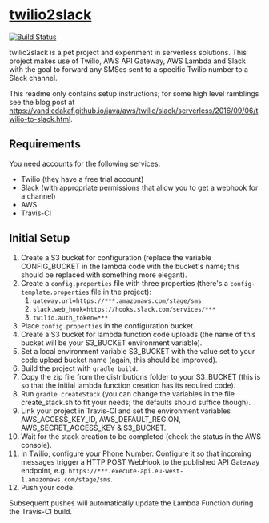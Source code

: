# [twilio2slack](https://vandiedakaf.github.io/)

[![Build Status](https://travis-ci.org/vandiedakaf/twilio2slack.svg?branch=master)](https://travis-ci.org/vandiedakaf/twilio2slack)

twilio2slack is a pet project and experiment in serverless solutions. This project makes use of Twilio, AWS API Gateway, AWS Lambda and Slack with the goal to forward any SMSes sent to a specific Twilio number to a Slack channel.

This readme only contains setup instructions; for some high level ramblings see the blog post at https://vandiedakaf.github.io/java/aws/twilio/slack/serverless/2016/09/06/twilio-to-slack.html.

## Requirements
You need accounts for the following services:
- Twilio (they have a free trial account)
- Slack (with appropriate permissions that allow you to get a webhook for a channel)
- AWS
- Travis-CI

## Initial Setup
1. Create a S3 bucket for configuration (replace the variable CONFIG_BUCKET in the lambda code with the bucket's name; this should be replaced with something more elegant).
1. Create a `config.properties` file with three properties (there's a `config-template.properties` file in the project):
    1. `gateway.url=https://***.amazonaws.com/stage/sms`
    1. `slack.web_hook=https://hooks.slack.com/services/***`
    1. `twilio.auth_token=***`
1. Place `config.properties` in the configuration bucket.
1. Create a S3 bucket for lambda function code uploads (the name of this bucket will be your S3_BUCKET environment variable).
1. Set a local environment variable S3_BUCKET with the value set to your code upload bucket name (again, this should be improved).
1. Build the project with `gradle build`.
1. Copy the zip file from the distributions folder to your S3_BUCKET (this is so that the initial lambda function creation has its required code).
1. Run `gradle createStack` (you can change the variables in the file create_stack.sh to fit your needs; the defaults should suffice though).
1. Link your project in Travis-CI and set the environment variables AWS_ACCESS_KEY_ID, AWS_DEFAULT_REGION, AWS_SECRET_ACCESS_KEY & S3_BUCKET.
1. Wait for the stack creation to be completed (check the status in the AWS console).
1. In Twilio, configure your [Phone Number](https://www.twilio.com/console/phone-numbers/incoming). Configure it so that incoming messages trigger a HTTP POST WebHook to the published API Gateway endpoint, e.g. `https://***.execute-api.eu-west-1.amazonaws.com/stage/sms`.
1. Push your code.

Subsequent pushes will automatically update the Lambda Function during the Travis-CI build.
